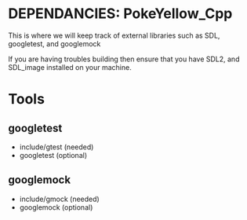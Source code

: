 # DEPENDANCIES: PokeYellow_Cpp
This is where we will keep track of external libraries such as SDL, googletest, and googlemock

If you are having troubles building then ensure that you have SDL2, and SDL_image installed on your machine.

Tools
==============
googletest
--------------
 - include/gtest (needed)
 - googletest    (optional)

 googlemock
--------------
 - include/gmock (needed)
 - googlemock    (optional)
